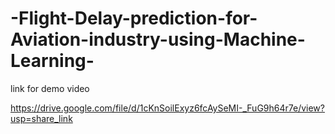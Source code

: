 # -Flight-Delay-prediction-for-Aviation-industry-using-Machine-Learning-

link for demo video

https://drive.google.com/file/d/1cKnSoilExyz6fcAySeMI-_FuG9h64r7e/view?usp=share_link
